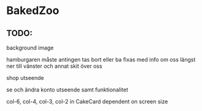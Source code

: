 # BakedZoo

## TODO:
background image

hamburgaren måste antingen tas bort eller ba fixas med info om oss längst ner till vänster och annat skit över oss

shop utseende

se och ändra konto utseende samt funktionalitet

col-6, col-4, col-3, col-2 in CakeCard dependent on screen size